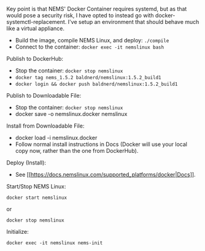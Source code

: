 Key point is that NEMS' Docker Container requires systemd, but as that would pose a security risk, I have opted to instead go with docker-systemctl-replacement. I've setup an environment that should behave much like a virtual appliance.

  - Build the image, compile NEMS Linux, and deploy: `./compile`
  - Connect to the container: `docker exec -it nemslinux bash`

Publish to DockerHub:

  - Stop the container: `docker stop nemslinux`
  - `docker tag nems_1.5.2 baldnerd/nemslinux:1.5.2_build1`
  - `docker login && docker push baldnerd/nemslinux:1.5.2_build1`
  
Publish to Downloadable File:

  - Stop the container: `docker stop nemslinux`
  - docker save -o nemslinux.docker nemslinux

Install from Downloadable File:

  - docker load -i nemslinux.docker
  - Follow normal install instructions in Docs (Docker will use your local copy now, rather than the one from DockerHub).

Deploy (Install):

  - See [[https://docs.nemslinux.com/supported_platforms/docker|Docs]].

Start/Stop NEMS Linux:

`docker start nemslinux`

or

`docker stop nemslinux`

Initialize:

`docker exec -it nemslinux nems-init`
